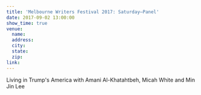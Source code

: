 ```yaml
---
title: 'Melbourne Writers Festival 2017: Saturday—Panel'
date: 2017-09-02 13:00:00
show_time: true
venue:
  name:
  address:
  city:
  state:
  zip:
link:
---
```



Living in Trump's America with Amani Al-Khatahtbeh, Micah White and Min Jin Lee